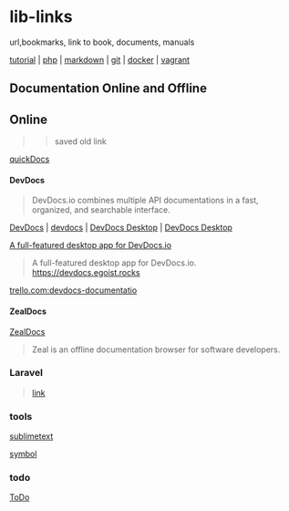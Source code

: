 # lib-links
url,bookmarks, link to book, documents, manuals

[tutorial](man/tutorial.md) | [php](man/php.md) | [markdown](man/markdown.md) | [git](man/git.md) |
[docker](man/docker.md) | [vagrant](man/todo.md#vagrant)

## Documentation Online and Offline
## Online
>> saved old link

[quickDocs](https://github.com/mdh34/quickDocs "A fast developer docs reader. quickly read developer documentation") 

#### DevDocs
> DevDocs.io combines multiple API documentations in a fast, organized, and searchable interface.

[DevDocs](https://devdocs.io/ "DevDocs combines multiple API documentations in a fast, organized, and searchable interface.") | [devdocs](https://github.com/freeCodeCamp/devdocs "API Documentation Browser") | [DevDocs Desktop](https://devdocs.egoist.rocks/) | [DevDocs Desktop](https://devdocs.egoist.moe/)

[A full-featured desktop app for DevDocs.io](https://github.com/egoist/devdocs-desktop "DevDocs.io combines multiple API documentations in a fast, organized, and searchable interface.")
> A full-featured desktop app for DevDocs.io. https://devdocs.egoist.rocks 

[trello.com:devdocs-documentatio](https://trello.com/b/6BmTulfx/devdocs-documentation)


#### ZealDocs

[ZealDocs](https://zealdocs.org/)
> Zeal is an offline documentation browser for software developers.


### Laravel 
> [link](./man/laravel.md#laravel)


### tools

[sublimetext](https://www.sublimetext.com/ "A desktop application with a simple interface.")

[symbol](./man/symbol.md)

### todo

[ToDo](man/todo.md)
